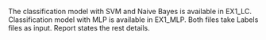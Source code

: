 The classification model with SVM and Naive Bayes is available in EX1_LC.
Classification model with MLP is available in EX1_MLP.
Both files take Labels files as input.
Report states the rest details.
